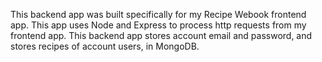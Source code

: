 This backend app was built specifically for my Recipe Webook frontend app. This app uses Node and Express to process http requests from my frontend app. This backend app stores account email and password, and stores recipes of account users, in MongoDB.
